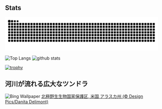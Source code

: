 ## Stats
<picture>
  <source media="(prefers-color-scheme: dark)" srcset="https://raw.githubusercontent.com/ba230t/ba230t/output/github-contribution-grid-snake-dark.svg">
  <source media="(prefers-color-scheme: light)" srcset="https://raw.githubusercontent.com/ba230t/ba230t/output/github-contribution-grid-snake.svg">
  <img alt="github contribution grid snake animation" src="https://raw.githubusercontent.com/ba230t/ba230t/output/github-contribution-grid-snake.svg">
</picture>

<p align="left">
  <img alt="Top Langs" height="150px" src="https://github-readme-stats.vercel.app/api/top-langs/?username=ba230t&layout=compact&theme=transparent" />
  <img alt="github stats" height="150px" src="https://github-readme-stats.vercel.app/api?username=ba230t&theme=transparent" />
</p>

[![trophy](https://github-profile-trophy.vercel.app/?username=ba230t&theme=transparent&column=7)](https://github.com/ryo-ma/github-profile-trophy)


<!-- Bing Wallpaper Start -->
## 河川が流れる広大なツンドラ
![Bing Wallpaper](https://www.bing.com/th?id=OHR.WindRiverAlaska_JA-JP3464622657_1920x1080.jpg&rf=LaDigue_1920x1080.jpg&pid=hp)
[北極野生生物国家保護区, 米国 アラスカ州 (© Design Pics/Danita Delimont)](https://www.bing.com/search?q=%E5%8C%97%E6%A5%B5%E9%87%8E%E7%94%9F%E7%94%9F%E7%89%A9%E5%9B%BD%E5%AE%B6%E4%BF%9D%E8%AD%B7%E5%8C%BA&form=hpcapt&filters=HpDate%3a%2220241001_1500%22)
<!-- Bing Wallpaper End -->
